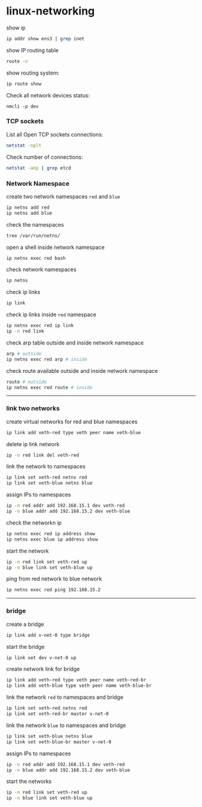 # linux-networking

show ip
```bash
ip addr show ens3 | grep inet
```

show IP routing table
```bash
route -n
```

show routing system:
```bash
ip route show
```

Check all network devices status:
```
nmcli -p dev
```

### TCP sockets

List all Open TCP sockets connections:
```bash
netstat -nplt
```

Check number of connections:
```bash
netstat -anp | grep etcd
```

### Network Namespace

create two network namespaces `red` and `blue`
```bash
ip netns add red
ip netns add blue
```

check the namespaces
```bash
tree /var/run/netns/
```

open a shell inside network namespace
```bash
ip netns exec red bash
```

check network namespaces 
```bash
ip netns
```

check ip links
```bash
ip link
```

check ip links inside `red` namespace
```bash
ip netns exec red ip link
ip -n red link
```

check arp table outside and inside network namespace
```bash
arp # outside
ip netns exec red arp # inside
```

check route available outside and inside network namespace
```bash
route # outside
ip netns exec red route # inside
```
---

### link two networks

create virtual networks for red and blue namespaces
```bash
ip link add veth-red type veth peer name veth-blue
```

delete ip link network
```bash
ip -n red link del veth-red
```

link the network to namespaces
```bash
ip link set veth-red netns red
ip link set veth-blue netns blue
```

assign IPs to namespaces
```bash
ip -n red addr add 192.168.15.1 dev veth-red
ip -n blue addr add 192.168.15.2 dev veth-blue
```

check the networkn ip
```bash
ip netns exec red ip address show
ip netns exec blue ip address show
```

start the network
```bash
ip -n red link set veth-red up
ip -n blue link set veth-blue up
```

ping from red network to blue network
```bash
ip netns exec red ping 192.168.15.2
```
---

### bridge

create a bridge
```bash
ip link add v-net-0 type bridge
```

start the bridge
```bash
ip link set dev v-net-0 up
```

create network link for bridge
```bash
ip link add veth-red type veth peer name veth-red-br
ip link add veth-blue type veth peer name veth-blue-br
```

link the network `red` to namespaces and bridge
```bash
ip link set veth-red netns red
ip link set veth-red-br master v-net-0
```

link the network `blue` to namespaces and bridge
```bash
ip link set veth-blue netns blue
ip link set veth-blue-br master v-net-0
```

assign IPs to namespaces
```bash
ip -n red addr add 192.168.15.1 dev veth-red
ip -n blue addr add 192.168.15.2 dev veth-blue
```

start the networks
```bash
ip -n red link set veth-red up
ip -n blue link set veth-blue up
```
